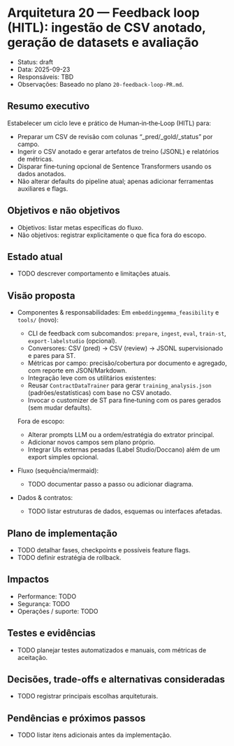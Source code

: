 # Arquitetura 20 — Feedback loop (HITL): ingestão de CSV anotado, geração de datasets e avaliação

- Status: draft
- Data: 2025-09-23
- Responsáveis: TBD
- Observações: Baseado no plano `20-feedback-loop-PR.md`.

## Resumo executivo
Estabelecer um ciclo leve e prático de Human‑in‑the‑Loop (HITL) para:
- Preparar um CSV de revisão com colunas “_pred/_gold/_status” por campo.
- Ingerir o CSV anotado e gerar artefatos de treino (JSONL) e relatórios de métricas.
- Disparar fine‑tuning opcional de Sentence Transformers usando os dados anotados.
- Não alterar defaults do pipeline atual; apenas adicionar ferramentas auxiliares e flags.

## Objetivos e não objetivos
- Objetivos: listar metas específicas do fluxo.
- Não objetivos: registrar explicitamente o que fica fora do escopo.

## Estado atual
- TODO descrever comportamento e limitações atuais.

## Visão proposta
- Componentes & responsabilidades:
  Em `embeddinggemma_feasibility` e `tools/` (novo):
  - CLI de feedback com subcomandos: `prepare`, `ingest`, `eval`, `train-st`, `export-labelstudio` (opcional).
  - Conversores: CSV (pred) → CSV (review) → JSONL supervisionado e pares para ST.
  - Métricas por campo: precisão/cobertura por documento e agregado, com reporte em JSON/Markdown.
  - Integração leve com os utilitários existentes:
  - Reusar `ContractDataTrainer` para gerar `training_analysis.json` (padrões/estatísticas) com base no CSV anotado.
  - Invocar o customizer de ST para fine‑tuning com os pares gerados (sem mudar defaults).

  Fora de escopo:
  - Alterar prompts LLM ou a ordem/estratégia do extrator principal.
  - Adicionar novos campos sem plano próprio.
  - Integrar UIs externas pesadas (Label Studio/Doccano) além de um export simples opcional.

- Fluxo (sequência/mermaid):
  - TODO documentar passo a passo ou adicionar diagrama.

- Dados & contratos:
  - TODO listar estruturas de dados, esquemas ou interfaces afetadas.

## Plano de implementação
- TODO detalhar fases, checkpoints e possíveis feature flags.
- TODO definir estratégia de rollback.

## Impactos
- Performance: TODO
- Segurança: TODO
- Operações / suporte: TODO

## Testes e evidências
- TODO planejar testes automatizados e manuais, com métricas de aceitação.

## Decisões, trade-offs e alternativas consideradas
- TODO registrar principais escolhas arquiteturais.

## Pendências e próximos passos
- TODO listar itens adicionais antes da implementação.
